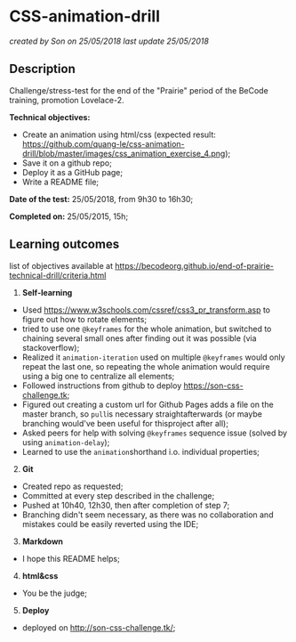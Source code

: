 # CSS-animation-drill
_created by Son on 25/05/2018_
_last update 25/05/2018_

## Description
Challenge/stress-test for the end of the "Prairie" period of the BeCode training, promotion Lovelace-2.

**Technical objectives:** 
* Create an animation using html/css (expected result: https://github.com/quang-le/css-animation-drill/blob/master/images/css_animation_exercise_4.png);
* Save it on a github repo;
* Deploy it as a GitHub page;
* Write a README file;

**Date of the test:** 25/05/2018, from 9h30 to 16h30;

**Completed on:** 25/05/2015, 15h;

## Learning outcomes
list of objectives available at https://becodeorg.github.io/end-of-prairie-technical-drill/criteria.html

1. **Self-learning**
* Used https://www.w3schools.com/cssref/css3_pr_transform.asp to figure out how to rotate elements;
* tried to use one `@keyframes` for the whole animation, but switched to chaining several small ones after finding out it was possible (via stackoverflow);
* Realized it `animation-iteration` used on multiple `@keyframes` would only repeat the last one, so repeating the whole animation would require using a big one to centralize all elements;
* Followed instructions from github to deploy https://son-css-challenge.tk;
* Figured out creating a custom url for Github Pages adds a file on the master branch, so `pull`is necessary straightafterwards (or maybe branching would've been useful for thisproject after all);
* Asked peers for help with solving `@keyframes` sequence issue (solved by using `animation-delay`);
* Learned to use the `animation`shorthand i.o. individual properties;

2. **Git**
* Created repo as requested;
* Committed at every step described in the challenge;
* Pushed at 10h40, 12h30, then after completion of step 7;
* Branching didn't seem necessary, as there was no collaboration and mistakes could be easily reverted using the IDE;

3. **Markdown**
* I hope this README helps;

4. **html&css**
* You be the judge;

5. **Deploy**
* deployed on http://son-css-challenge.tk/;